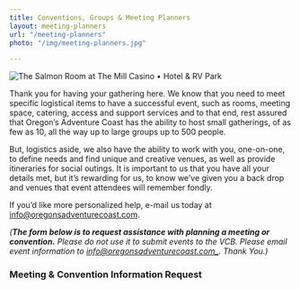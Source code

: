 ```yaml
---
title: Conventions, Groups & Meeting Planners
layout: meeting-planners
url: "/meeting-planners"
photo: "/img/meeting-planners.jpg"

---
```

![The Salmon Room at The Mill Casino • Hotel & RV Park](/img/salmonroom-mill-casino.jpg)

Thank you for having your gathering here. We know that you need to meet specific logistical items to have a successful event, such as rooms, meeting space, catering, access and support services and to that end, rest assured that Oregon’s Adventure Coast has the ability to host small gatherings, of as few as 10, all the way up to large groups up to 500 people.

But, logistics aside, we also have the ability to work with you, one-on-one, to define needs and find unique and creative venues, as well as provide itineraries for social outings. It is important to us that you have all your details met, but it’s rewarding for us, to know we’ve given you a back drop and venues that event attendees will remember fondly.

If you’d like more personalized help, e-mail us today at [info@oregonsadventurecoast.com](info@oregonsadventurecoast.com).

_(**The form below is to request assistance with planning a meeting or convention.** Please do not use it to submit events to the VCB. Please email event information to [info@oregonsadventurecoast.com_](info@oregonsadventurecoast.com). Thank You.)_

### Meeting & Convention Information Request

<script type="text/javascript" src="https://form.jotform.com/jsform/83166502598161"></script>
